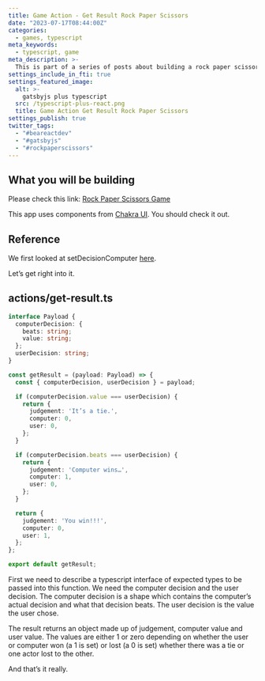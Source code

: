 ```yaml
---
title: Game Action - Get Result Rock Paper Scissors
date: "2023-07-17T08:44:00Z"
categories:
  - games, typescript
meta_keywords:
  - typescript, game
meta_description: >-
  This is part of a series of posts about building a rock paper scissors game in gatsbyjs.
settings_include_in_fti: true
settings_featured_image:
  alt: >-
    gatsbyjs plus typescript
  src: /typescript-plus-react.png
  title: Game Action Get Result Rock Paper Scissors
settings_publish: true
twitter_tags:
  - "#beareactdev"
  - "#gatsbyjs"
  - "#rockpaperscissors"
---
```


## What you will be building

Please check this link: <a href="https://beareact.dev/games/rock-paper-scissors/" target="_blank">Rock Paper Scissors Game</a>

This app uses components from <a href="https://chakra-ui.com/" rel="noopener" target="_blank">Chakra UI</a>. You should check it out.

## Reference

We first looked at setDecisionComputer <a href="https://beareact.dev/game-entry-rock-paper-scissors/">here</a>.

Let’s get right into it.

## actions/get-result.ts

```typescript
interface Payload {
  computerDecision: {
    beats: string;
    value: string;
  };
  userDecision: string;
}

const getResult = (payload: Payload) => {
  const { computerDecision, userDecision } = payload;

  if (computerDecision.value === userDecision) {
    return {
      judgement: 'It’s a tie.',
      computer: 0,
      user: 0,
    };
  }

  if (computerDecision.beats === userDecision) {
    return {
      judgement: 'Computer wins…',
      computer: 1,
      user: 0,
    };
  }

  return {
    judgement: 'You win!!!',
    computer: 0,
    user: 1,
  };
};

export default getResult;
```

First we need to describe a typescript interface of expected types to be passed into this function. We need the computer decision and the user decision. The computer decision is a shape which contains the computer’s actual decision and what that decision beats. The user decision is the value the user chose.

The result returns an object made up of judgement, computer value and user value. The values are either 1 or zero depending on whether the user or computer won (a 1 is set) or lost (a 0 is set) whether there was a tie or one actor lost to the other.

And that’s it really.
